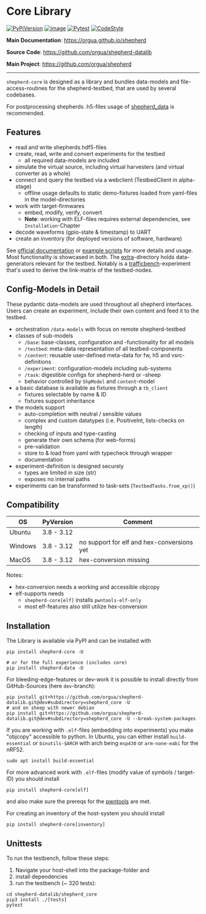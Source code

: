 # Core Library

[![PyPiVersion](https://img.shields.io/pypi/v/shepherd_core.svg)](https://pypi.org/project/shepherd_core)
[![image](https://img.shields.io/pypi/pyversions/shepherd_core.svg)](https://pypi.python.org/pypi/shepherd-core)
[![Pytest](https://github.com/orgua/shepherd-datalib/actions/workflows/py_unittest.yml/badge.svg)](https://github.com/orgua/shepherd-datalib/actions/workflows/py_unittest.yml)
[![CodeStyle](https://img.shields.io/endpoint?url=https://raw.githubusercontent.com/astral-sh/ruff/main/assets/badge/v2.json)](https://github.com/astral-sh/ruff)

**Main Documentation**: <https://orgua.github.io/shepherd>

**Source Code**: <https://github.com/orgua/shepherd-datalib>

**Main Project**: <https://github.com/orgua/shepherd>

---

`shepherd-core` is designed as a library and bundles data-models and file-access-routines for the shepherd-testbed, that are used by several codebases.

For postprocessing shepherds .h5-files usage of [shepherd_data](https://pypi.org/project/shepherd_data) is recommended.

## Features

- read and write shepherds hdf5-files
- create, read, write and convert experiments for the testbed
  - all required data-models are included
- simulate the virtual source, including virtual harvesters (and virtual converter as a whole)
- connect and query the testbed via a webclient (TestbedClient in alpha-stage)
  - offline usage defaults to static demo-fixtures loaded from yaml-files in the model-directories
- work with target-firmwares
  - embed, modify, verify, convert
  - **Note**: working with ELF-files requires external dependencies, see ``Installation``-Chapter
- decode waveforms (gpio-state & timestamp) to UART
- create an inventory (for deployed versions of software, hardware)

See [official documentation](https://orgua.github.io/shepherd) or [example scripts](https://github.com/orgua/shepherd-datalib/tree/main/shepherd_core/examples) for more details and usage. Most functionality is showcased in both. The [extra](https://github.com/orgua/shepherd-datalib/tree/main/shepherd_core/extra)-directory holds data-generators relevant for the testbed. Notably is a [trafficbench](https://github.com/orgua/TrafficBench)-experiment that's used to derive the link-matrix of the testbed-nodes.

## Config-Models in Detail

These pydantic data-models are used throughout all shepherd interfaces. Users can create an experiment, include their own content and feed it to the testbed.

- orchestration ``/data-models`` with focus on remote shepherd-testbed
- classes of sub-models
  - ``/base``: base-classes, configuration and -functionality for all models
  - ``/testbed``: meta-data representation of all testbed-components
  - ``/content``: reusable user-defined meta-data for fw, h5 and vsrc-definitions
  - ``/experiment``: configuration-models including sub-systems
  - ``/task``: digestible configs for shepherd-herd or -sheep
  - behavior controlled by ``ShpModel`` and ``content``-model
- a basic database is available as fixtures through a ``tb_client``
  - fixtures selectable by name & ID
  - fixtures support inheritance
- the models support
  - auto-completion with neutral / sensible values
  - complex and custom datatypes (i.e. PositiveInt, lists-checks on length)
  - checking of inputs and type-casting
  - generate their own schema (for web-forms)
  - pre-validation
  - store to & load from yaml with typecheck through wrapper
  - documentation
- experiment-definition is designed securely
  - types are limited in size (str)
  - exposes no internal paths
- experiments can be transformed to task-sets (``TestbedTasks.from_xp()``)

## Compatibility

| OS      |   PyVersion  | Comment                                    |
|---------|--------------|--------------------------------------------|
| Ubuntu  | 3.8 - 3.12   |                                            |
| Windows | 3.8 - 3.12   | no support for elf and hex-conversions yet |
| MacOS   | 3.8 - 3.12   | hex-conversion missing                     |

Notes:
- hex-conversion needs a working and accessible objcopy
- elf-supports needs
  - ``shepherd-core[elf]`` installs ``pwntools-elf-only``
  - most elf-features also still utilize hex-conversion

## Installation

The Library is available via PyPI and can be installed with

```shell
pip install shepherd-core -U

# or for the full experience (includes core)
pip install shepherd-data -U
```

For bleeding-edge-features or dev-work it is possible to install directly from GitHub-Sources (here `dev`-branch):

```Shell
pip install git+https://github.com/orgua/shepherd-datalib.git@dev#subdirectory=shepherd_core -U
# and on sheep with newer debian
pip install git+https://github.com/orgua/shepherd-datalib.git@dev#subdirectory=shepherd_core -U --break-system-packages
```

If you are working with ``.elf``-files (embedding into experiments) you make "objcopy" accessible to python. In Ubuntu, you can either install ``build-essential`` or ``binutils-$ARCH`` with arch being ``msp430`` or ``arm-none-eabi`` for the nRF52.

```shell
sudo apt install build-essential
```

For more advanced work with ``.elf``-files (modify value of symbols / target-ID) you should install

```shell
pip install shepherd-core[elf]
```

and also make sure the prereqs for the [pwntools](https://docs.pwntools.com/en/stable/install.html) are met.

For creating an inventory of the host-system you should install

```shell
pip install shepherd-core[inventory]
```

## Unittests

To run the testbench, follow these steps:

1. Navigate your host-shell into the package-folder and
2. install dependencies
3. run the testbench (~ 320 tests):

```Shell
cd shepherd-datalib/shepherd_core
pip3 install ./[tests]
pytest
```
